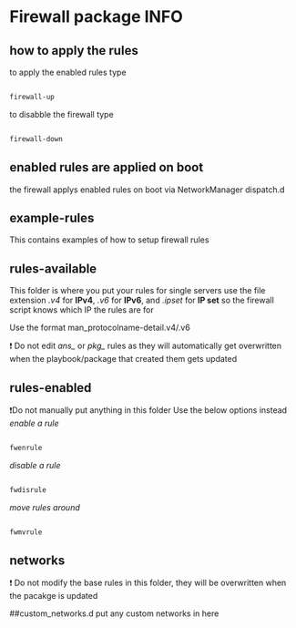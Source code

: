 # Firewall package INFO

## how to apply the rules
to apply the enabled rules type
```bash

firewall-up

```

to disabble the firewall type
```bash

firewall-down

```

## enabled rules are applied on boot
the firewall applys enabled rules on boot via NetworkManager dispatch.d


## example-rules

This contains examples of how to setup firewall rules

## rules-available

This folder is where you put your rules for single servers
use the file extension *.v4* for **IPv4**, *.v6* for **IPv6**, and *.ipset* for **IP set** so the firewall script knows which IP the rules are for

Use the format man_protocolname-detail.v4/.v6

:exclamation: Do not edit *ans_* or *pkg_* rules as they will automatically get overwritten when the playbook/package that created them gets updated


## rules-enabled

:exclamation:Do not manually put anything in this folder
Use the below options instead 
*enable a rule*
```bash

fwenrule

```
*disable a rule*
```bash

fwdisrule

```
*move rules around*
```bash

fwmvrule

```
## networks
:exclamation: Do not modify the base rules in this folder, they will be overwritten when the pacakge is updated


##custom_networks.d
put any custom networks in here
